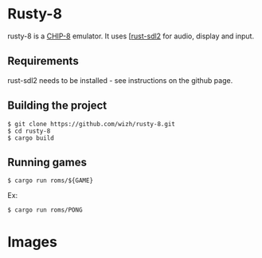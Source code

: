 # Rusty-8
rusty-8 is a [CHIP-8](https://en.wikipedia.org/wiki/CHIP-8) emulator. It uses [[rust-sdl2](https://github.com/AngryLawyer/rust-sdl2) for audio, display and input.

## Requirements
rust-sdl2 needs to be installed - see instructions on the github page.

## Building the project
```
$ git clone https://github.com/wizh/rusty-8.git
$ cd rusty-8
$ cargo build
```

## Running games
```
$ cargo run roms/${GAME}
```
Ex:
```
$ cargo run roms/PONG
```

# Images